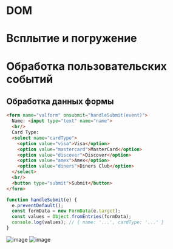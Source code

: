 
# DOM

# Всплытие и погружение

# Обработка пользовательских событий

## Обработка данных формы
```html
<form name="valform" onsubmit="handleSubmit(event)">
  Name: <input type="text" name="name">
  <br/>
  Card Type:
  <select name="cardType">
    <option value="visa">Visa</option>
    <option value="mastercard">MasterCard</option>
    <option value="discover">Discover</option>
    <option value="amex">Amex</option>
    <option value="diners">Diners Club</option>
  </select>
  <br/>
  <button type="submit">Submit</button>
</form>
```
```js
function handleSubmit(e) {
  e.preventDefault();
  const formData = new FormData(e.target);
  const values = Object.fromEntries(formData);
  console.log(values); // { name: '...', cardType: '...' }
}
```
![image](https://user-images.githubusercontent.com/22237384/155226176-9895af8e-86c9-4ae9-a19e-7a4a5cdca933.png)
![image](https://user-images.githubusercontent.com/22237384/155226480-9a4ef714-8a1a-4051-90e7-0e8ce224588b.png)


